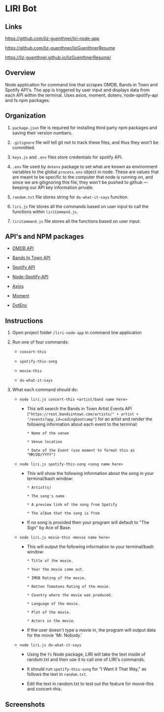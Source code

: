 # LIRI Bot

## Links
https://github.com/liz-guenthner/liri-node-app

https://github.com/liz-guenthner/lizGuenthnerResume

https://liz-guenthner.github.io/lizGuenthnerResume/

## Overview

Node application for command line that scrapes OMDB, Bands in Town and Spotify API's. The app is triggered by user input and displays data from each API within the terminal. Uses axios, moment, dotenv, node-spotify-api and fs npm packages.


## Organization

1. `package.json` file is required for installing third party npm packages and saving their version numbers.

2. `.gitignore` file will tell git not to track these files, and thus they won't be committed.

3. `keys.js` and `.env` files store credentials for spotify API.

4. `.env` file used by `dotenv` package to set what are known as environment variables to the global `process.env` object in node. These are values that are meant to be specific to the computer that node is running on, and since we are gitignoring this file, they won't be pushed to github &mdash; keeping our API key information private.

5. `random.txt` file stores string for `do-what-it-says` function.

6. `liri.js` file stores all the commands based on user input to call the functions within `liriCommand.js`.

7. `liriCommand.js` file stores all the functions based on user input.


## API's and NPM packages

   * [OMDB API](http://www.omdbapi.com)
   
   * [Bands In Town API](http://www.artists.bandsintown.com/bandsintown-api)

   * [Spotify API](https://developer.spotify.com/)   

   * [Node-Spotify-API](https://www.npmjs.com/package/node-spotify-api)

   * [Axios](https://www.npmjs.com/package/axios)

   * [Moment](https://www.npmjs.com/package/moment)

   * [DotEnv](https://www.npmjs.com/package/dotenv)


## Instructions

1. Open project folder `/liri-node-app` in command line application

2. Run one of four commands:

   * `concert-this`

   * `spotify-this-song`

   * `movie-this`

   * `do-what-it-says`

3. What each command should do:

   * `node liri.js concert-this <artist/band name here>`

        * This will search the Bands in Town Artist Events API (`"https://rest.bandsintown.com/artists/" + artist + "/events?app_id=codingbootcamp"`) for an artist and render the following information about each event to the terminal:

              * Name of the venue

              * Venue location

              * Date of the Event (use moment to format this as "MM/DD/YYYY")

   * `node liri.js spotify-this-song <song name here>`

        * This will show the following information about the song in your terminal/bash window:

              * Artist(s)

              * The song's name

              * A preview link of the song from Spotify

              * The album that the song is from

        * If no song is provided then your program will default to "The Sign" by Ace of Base.

   * `node liri.js movie-this <movie name here>`

        * This will output the following information to your terminal/bash window:

              * Title of the movie.

              * Year the movie came out.

              * IMDB Rating of the movie.

              * Rotten Tomatoes Rating of the movie.

              * Country where the movie was produced.

              * Language of the movie.
              
              * Plot of the movie.

              * Actors in the movie.

        * If the user doesn't type a movie in, the program will output data for the movie 'Mr. Nobody.'

   * `node liri.js do-what-it-says`

        * Using the `fs` Node package, LIRI will take the text inside of random.txt and then use it to call one of LIRI's commands.

        * It should run `spotify-this-song` for "I Want it That Way," as follows the text in `random.txt`.

        * Edit the text in random.txt to test out the feature for movie-this and concert-this.


## Screenshots

